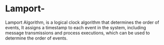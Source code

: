 # Lamport-
Lamport Algorithm, is a logical clock algorithm that determines the order of events, It assigns a timestamp to each event in the system, including message transmissions and process executions, which can be used to determine the order of events.
